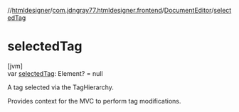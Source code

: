 //[htmldesigner](../../../index.md)/[com.jdngray77.htmldesigner.frontend](../index.md)/[DocumentEditor](index.md)/[selectedTag](selected-tag.md)

# selectedTag

[jvm]\
var [selectedTag](selected-tag.md): Element? = null

A tag selected via the TagHierarchy.

Provides context for the MVC to perform tag modifications.
